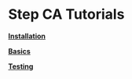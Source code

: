 # Step CA Tutorials

**[Installation](tutorials/Install.md)**

**[Basics](tutorials/Basics.md)**

**[Testing](tutorials/Testing.md)**